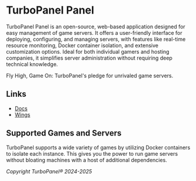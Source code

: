 # TurboPanel Panel 

TurboPanel Panel is an open-source, web-based application designed for easy management of game servers.
It offers a user-friendly interface for deploying, configuring, and managing servers, with features like real-time resource monitoring, Docker container isolation, and extensive customization options.
Ideal for both individual gamers and hosting companies, it simplifies server administration without requiring deep technical knowledge.

Fly High, Game On: TurboPanel's pledge for unrivaled game servers.

## Links
* [Docs](https:///docs)
* [Wings](https://github.com/)

## Supported Games and Servers

TurboPanel supports a wide variety of games by utilizing Docker containers to isolate each instance.
This gives you the power to run game servers without bloating machines with a host of additional dependencies.


*Copyright TurboPanel® 2024-2025*

